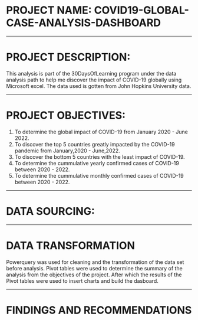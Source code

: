 # PROJECT NAME: COVID19-GLOBAL-CASE-ANALYSIS-DASHBOARD
----
# PROJECT DESCRIPTION:
This analysis is part of the 30DaysOfLearning program under the data analysis path to help me discover the impact of COVID-19 globally using Microsoft excel. The data used is gotten from John Hopkins University data.

----
# PROJECT OBJECTIVES:
1. To determine the global impact of COVID-19 from January 2020 - June 2022.
2. To discover the top 5 countries greatly impacted by the COVID-19 pandemic from January,2020 - June,2022.
3. To discover the bottom 5 countries with the least impact of COVID-19.
4. To determine the cummulative yearly confirmed cases of COVID-19 between 2020 - 2022.
5. To determine the cummulative monthly confirmed cases of COVID-19 between 2020 - 2022.
----
# DATA SOURCING:



----
# DATA TRANSFORMATION
Powerquery was used for cleaning and the transformation of the data set before analysis.
Pivot tables were used to determine the summary of the analysis from the objectives of the project.
After which the results of the Pivot tables were used to insert charts and build the dasboard.

----
# FINDINGS AND RECOMMENDATIONS




